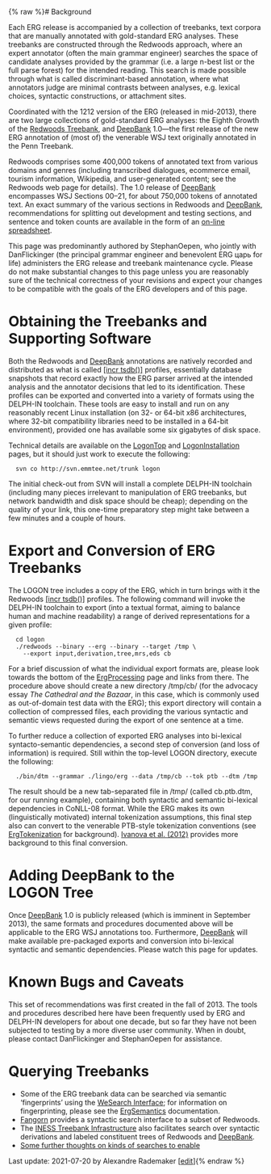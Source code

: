 {% raw %}# Background

Each ERG release is accompanied by a collection of treebanks, text
corpora that are manually annotated with gold-standard ERG analyses.
These treebanks are constructed through the Redwoods approach, where an
expert annotator (often the main grammar engineer) searches the space of
candidate analyses provided by the grammar (i.e. a large n-best list or
the full parse forest) for the intended reading. This search is made
possible through what is called discriminant-based annotation, where
what annotators judge are minimal contrasts between analyses, e.g.
lexical choices, syntactic constructions, or attachment sites.

Coordinated with the 1212 version of the ERG (released in mid-2013),
there are two large collections of gold-standard ERG analyses: the
Eighth Growth of the [Redwoods
Treebank](https://blog.inductorsoftware.com/docsproto/garage/RedwoodsTop), and [DeepBank](https://blog.inductorsoftware.com/docsproto/garage/DeepBank)
1.0—the first release of the new ERG annotation of (most of) the
venerable WSJ text originally annotated in the Penn Treebank.

Redwoods comprises some 400,000 tokens of annotated text from various
domains and genres (including transcribed dialogues, ecommerce email,
tourism information, Wikipedia, and user-generated content; see the
Redwoods web page for details). The 1.0 release of [DeepBank](https://blog.inductorsoftware.com/docsproto/garage/DeepBank)
encompasses WSJ Sections 00–21, for about 750,000 tokens of annotated
text. An exact summary of the various sections in Redwoods and
[DeepBank](https://blog.inductorsoftware.com/docsproto/garage/DeepBank), recommendations for splitting out development and
testing sections, and sentence and token counts are available in the
form of an [on-line
spreadsheet](http://svn.delph-in.net/erg/tags/1212/etc/redwoods.xls).

This page was predominantly authored by StephanOepen,
who jointly with DanFlickinger (the principal grammar
engineer and benevolent ERG царь for life) administers the ERG release
and treebank maintenance cycle. Please do not make substantial changes
to this page unless you are reasonably sure of the technical correctness
of your revisions and expect your changes to be compatible with the
goals of the ERG developers and of this page.

# Obtaining the Treebanks and Supporting Software

Both the Redwoods and [DeepBank](https://blog.inductorsoftware.com/docsproto/garage/DeepBank) annotations are natively
recorded and distributed as what is called [\[incr
tsdb()\]](http://www.delph-in.net/itsdb) profiles, essentially database
snapshots that record exactly how the ERG parser arrived at the intended
analysis and the annotator decisions that led to its identification.
These profiles can be exported and converted into a variety of formats
using the DELPH-IN toolchain. These tools are easy to install and run on
any reasonably recent Linux installation (on 32- or 64-bit x86
architectures, where 32-bit compatibility libraries need to be installed
in a 64-bit environment), provided one has available some six gigabytes
of disk space.

Technical details are available on the [LogonTop](https://blog.inductorsoftware.com/docsproto/tools/LogonTop) and
[LogonInstallation](https://blog.inductorsoftware.com/docsproto/tools/LogonInstallation) pages, but it should just work to
execute the following:

      svn co http://svn.emmtee.net/trunk logon

The initial check-out from SVN will install a complete DELPH-IN
toolchain (including many pieces irrelevant to manipulation of ERG
treebanks, but network bandwidth and disk space should be cheap);
depending on the quality of your link, this one-time preparatory step
might take between a few minutes and a couple of hours.

# Export and Conversion of ERG Treebanks

The LOGON tree includes a copy of the ERG, which in turn brings with it
the Redwoods [\[incr tsdb()\]](http://www.delph-in.net/itsdb) profiles.
The following command will invoke the DELPH-IN toolchain to export (into
a textual format, aiming to balance human and machine readability) a
range of derived representations for a given profile:

      cd logon
      ./redwoods --binary --erg --binary --target /tmp \
        --export input,derivation,tree,mrs,eds cb

For a brief discussion of what the individual export formats are, please
look towards the bottom of the [ErgProcessing](https://blog.inductorsoftware.com/docsproto/erg/ErgProcessing) page and
links from there. The procedure above should create a new directory
/tmp/cb/ (for the advocacy essay *The Cathedral and the Bazaar*, in this
case, which is commonly used as out-of-domain test data with the ERG);
this export directory will contain a collection of compressed files,
each providing the various syntactic and semantic views requested during
the export of one sentence at a time.

To further reduce a collection of exported ERG analyses into bi-lexical
syntacto-semantic dependencies, a second step of conversion (and loss of
information) is required. Still within the top-level LOGON directory,
execute the following:

      ./bin/dtm --grammar ./lingo/erg --data /tmp/cb --tok ptb --dtm /tmp

The result should be a new tab-separated file in /tmp/ (called
cb.ptb.dtm, for our running example), containing both syntactic and
semantic bi-lexical dependencies in CoNLL-08 format. While the ERG makes
its own (linguistically motivated) internal tokenization assumptions,
this final step also can convert to the venerable PTB-style tokenization
conventions (see [ErgTokenization](https://blog.inductorsoftware.com/docsproto/erg/ErgTokenization) for background).
[Ivanova et al. (2012)](http://aclweb.org/anthology/W/W12/W12-3602.pdf)
provides more background to this final conversion.

# Adding DeepBank to the LOGON Tree

Once [DeepBank](https://blog.inductorsoftware.com/docsproto/garage/DeepBank) 1.0 is publicly released (which is imminent in
September 2013), the same formats and procedures documented above will
be applicable to the ERG WSJ annotations too. Furthermore,
[DeepBank](https://blog.inductorsoftware.com/docsproto/garage/DeepBank) will make available pre-packaged exports and
conversion into bi-lexical syntactic and semantic dependencies. Please
watch this page for updates.

# Known Bugs and Caveats

This set of recommendations was first created in the fall of 2013. The
tools and procedures described here have been frequently used by ERG and
DELPH-IN developers for about one decade, but so far they have not been
subjected to testing by a more diverse user community. When in doubt,
please contact DanFlickinger and
StephanOepen for assistance.

# Querying Treebanks

- Some of the ERG treebank data can be searched via semantic
‘fingerprints’ using the [WeSearch
Interface](http://wesearch.delph-in.net); for information on
fingerprinting, please see the [ErgSemantics](https://blog.inductorsoftware.com/docsproto/erg/ErgSemantics)
documentation.
- [Fangorn](http://hum.csse.unimelb.edu.au/ts/index) provides a
syntactic search interface to a subset of Redwoods.
- The [INESS Treebank Infrastructure](http://clarino.uib.no/iness)
also facilitates search over syntactic derivations and labeled
constituent trees of Redwoods and [DeepBank](https://blog.inductorsoftware.com/docsproto/garage/DeepBank).
- [Some further thoughts on kinds of searches to
enable](https://blog.inductorsoftware.com/docsproto/missing/TreebankQueryIdeas)

Last update: 2021-07-20 by Alexandre Rademaker [[edit](https://github.com/delph-in/docs/wiki/ErgTreebanks/_edit)]{% endraw %}